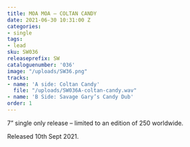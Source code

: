 ```yaml
---
title: MOA MOA – COLTAN CANDY
date: 2021-06-30 10:31:00 Z
categories:
- single
tags:
- lead
sku: SW036
releaseprefix: SW
cataloguenumber: '036'
image: "/uploads/SW36.png"
tracks:
- name: 'A side: Coltan Candy'
  file: "/uploads/SW036A-coltan-candy.wav"
- name: 'B Side: Savage Gary’s Candy Dub'
order: 1
---
```


7” single only release – limited to an edition of 250 worldwide.

Released 10th Sept 2021.

 



